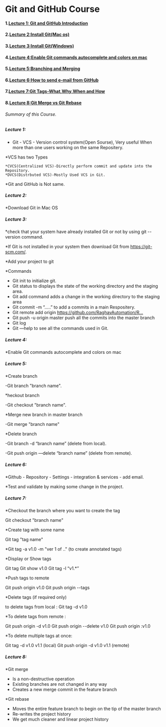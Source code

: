 # Git and GitHub Course

#### 1.[Lecture 1: Git and GitHub Introduction](#h1)
#### 2.[Lecture 2:Install Git(Mac os)](#h2)
#### 3.[Lecture 3:Install Git(Windows)](#h3)
#### 4.[Lecture 4:Enable Git commands autocomplete and colors on mac](#h4)
#### 5.[Lecture 5:Branching and Merging](#h5)
#### 6.[Lecture 6:How to send e-mail from GitHub](#h6)
#### 7.[Lecture 7:Git Tags-What,Why,When and How](#h7)
#### 8.[Lecture 8:Git Merge vs Git Rebase](#h8)

###### Summary of this Course.

##### Lecture 1:

* Git - VCS - Version control system(Open Sourse), Very useful When more than one users working on the same Repositery.

*VCS has two Types

    *CVCS(Centralized VCS)-Directly perform commit and update into the Repository.
    *DVCS(Distrbuted VCS)-Mostly Used VCS in Git.
    
*Git and GitHub is Not same.

##### Lecture 2:

*Download Git in Mac OS

##### Lecture 3:

*check that your system have already installed Git or not by using git --version command.

*If Git is not installed in your system then download Git from https://git-scm.com/.

*Add your project to git

*Commands

  - Git init to initialize git.
  - Git status to displays the state of the working directory and the staging area.
  - Git add command adds a change in the working directory to the staging area
  - Git commit -m “…..” to add a commits in a main Respositery.
  - Git remote add origin https://github.com/RaghavAutomation/R...​
  - Git push -u origin master push all the commits into the master branch
  - Git log
  - Git —help to see all the commands used in Git.

##### Lecture 4:

*Enable Git commands autocomplete and colors on mac

##### Lecture 5:

*Create branch

   -Git branch "branch name".
   
*heckout branch

   -Git checkout "branch name".
   
*Merge new branch in master branch

   -Git merge "branch name"
   
*Delete branch

   -Git branch -d “branch name”     (delete from local).
  
   -Git push origin —delete “branch name”   (delete from remote).

##### Lecture 6:

*Github - Repository - Settings - integration & services - add email.

*Test and validate by making some change in the project.

##### Lecture 7:

*Checkout the branch where you want to create the tag

   Git checkout "branch name"

*Create tag with some name

   Git tag "tag name"

*Git tag -a v1.0 -m "ver 1 of .."  (to create annotated tags) 

*Display or Show tags

   Git tag
   Git show v1.0
   Git tag -l “v1.*”

*Push tags to remote

   Git push origin v1.0
   Git push origin --tags

*Delete tags (if required only)

   to delete tags from local :
   Git tag -d v1.0

*To delete tags from remote :

   Git push origin -d v1.0
   Git push origin --delete v1.0
   Git push origin :v1.0

*To delete multiple tags at once:

   Git tag -d v1.0 v1.1 (local)
   Git push origin -d v1.0 v1.1 (remote)

##### Lecture 8:

*Git merge

   - Is a non-destructive operation
   - Existing branches are not changed in any way
   - Creates a new merge commit in the feature branch

*Git rebase

   - Moves the entire feature branch to begin on the tip of the master branch
   - Re-writes the project history
   - We get much cleaner and linear project history
